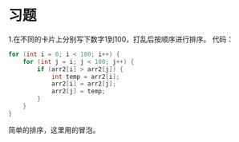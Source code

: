 # 习题

1.在不同的卡片上分别写下数字1到100，打乱后按顺序进行排序。
代码：
```Java
for (int i = 0; i < 100; i++) {
    for (int j = i; j < 100; j++) {
        if (arr2[i] > arr2[j]) {
            int temp = arr2[i];
            arr2[i] = arr2[j];
            arr2[j] = temp;
        }
    }
}
```
简单的排序，这里用的冒泡。
